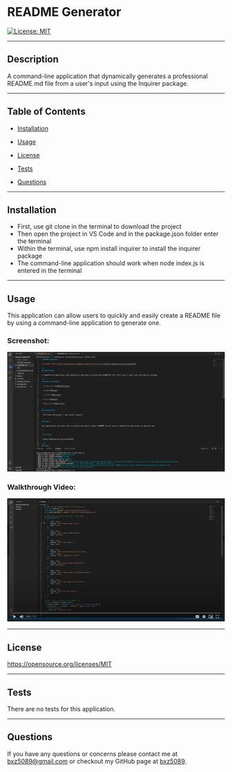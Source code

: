 # README Generator 

[![License: MIT](https://img.shields.io/badge/License-MIT-yellow.svg)](https://opensource.org/licenses/MIT)

---
## Description

A command-line application that dynamically generates a professional README.md file from a user's input using the Inquirer package.    

---
## Table of Contents

- [Installation](##Installation)

- [Usage](##Usage)

- [License](##License) 

- [Tests](##Tests)

- [Questions](##Questions)

---
## Installation

- First, use git clone in the terminal to download the project 
- Then open the project in VS Code and in the package.json folder enter the terminal 
- Within the terminal, use npm install inquirer to install the inquirer package
- The command-line application should work when node index.js is entered in the terminal 

---
## Usage

This application can allow users to quickly and easily create a README file by using a command-line application to generate one.

### Screenshot:
![alt text](assets/img/ScreenShot1.png)

### Walkthrough Video:
[![Watch the video](assets/img/ScreenShot2.png)](https://drive.google.com/file/d/1Oslm6RCPScErXn4-AufZ6xFKltaEgI30/view?usp=sharing)


--- 
 
 ## License 
 
 https://opensource.org/licenses/MIT

---
## Tests

There are no tests for this application.

---
## Questions

If you have any questions or concerns please contact me at bxz5089@gmail.com or checkout my GitHub page at [bxz5089](https://github.com/bxz5089/).
